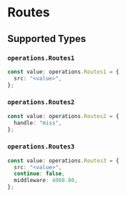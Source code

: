 # Routes


## Supported Types

### `operations.Routes1`

```typescript
const value: operations.Routes1 = {
  src: "<value>",
};
```

### `operations.Routes2`

```typescript
const value: operations.Routes2 = {
  handle: "miss",
};
```

### `operations.Routes3`

```typescript
const value: operations.Routes3 = {
  src: "<value>",
  continue: false,
  middleware: 4008.80,
};
```

